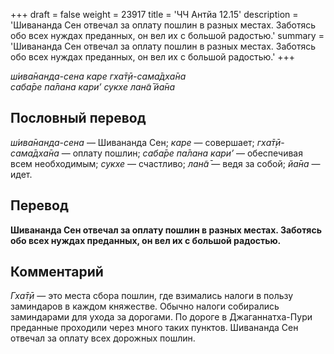 +++
draft = false
weight = 23917
title = 'ЧЧ Антйа 12.15'
description = 'Шивананда Сен отвечал за оплату пошлин в разных местах. Заботясь обо всех нуждах преданных, он вел их с большой радостью.'
summary = 'Шивананда Сен отвечал за оплату пошлин в разных местах. Заботясь обо всех нуждах преданных, он вел их с большой радостью.'
+++

_ш́ива̄нанда-сена каре гха̄т̣ӣ-сама̄дха̄на  
саба̄ре па̄лана кари’ сукхе лан̃а̄ йа̄на_

## Пословный перевод

_ш́ива̄нанда_\-_сена_ — Шивананда Сен; _каре_ — совершает; _гха̄т̣ӣ_\-_сама̄дха̄на_ — оплату пошлин; _саба̄ре_ _па̄лана_ _кари’_ — обеспечивая всем необходимым; _сукхе_ — счастливо; _лан̃а̄_ — ведя за собой; _йа̄на_ — идет.

## Перевод

**Шивананда Сен отвечал за оплату пошлин в разных местах. Заботясь обо всех нуждах преданных, он вел их с большой радостью.**

## Комментарий

_Гха̄т̣ӣ_ — это места сбора пошлин, где взимались налоги в пользу заминдаров в каждом княжестве. Обычно налоги собирались заминдарами для ухода за дорогами. По дороге в Джаганнатха-Пури преданные проходили через много таких пунктов. Шивананда Сен отвечал за оплату всех дорожных пошлин.
